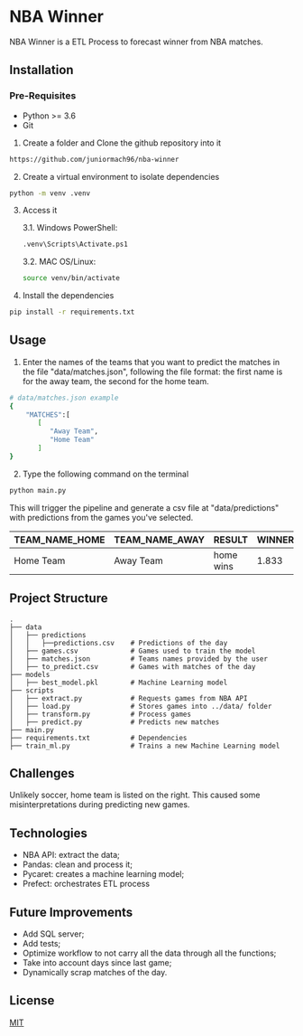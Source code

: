 # NBA Winner

NBA Winner is a ETL Process to forecast winner from NBA matches.

## Installation

### Pre-Requisites
* Python >= 3.6
* Git


1. Create a folder and Clone the github repository into it

```bash
https://github.com/juniormach96/nba-winner
```
2. Create a virtual environment to isolate dependencies
```bash
python -m venv .venv
```
3. Access it

    3.1. Windows PowerShell:
    ```bash
    .venv\Scripts\Activate.ps1
    ```
    3.2. MAC OS/Linux:
    ```bash
    source venv/bin/activate
    ```
4. Install the dependencies
```bash
pip install -r requirements.txt
```


## Usage

1. Enter the names of the teams that you want to predict the matches in the file "data/matches.json", following the file format: the first name is for the away team, the second for the home team.
```bash
# data/matches.json example
{
    "MATCHES":[
       [
          "Away Team",
          "Home Team"
       ]
}
```

2. Type the following command on the terminal
```bash
python main.py
```
This will trigger the pipeline and generate a csv file at "data/predictions" with predictions from the games you've selected.

 TEAM_NAME_HOME | TEAM_NAME_AWAY | RESULT    | WINNER_FAIR_ODDS | MODEL_SCORE |
|----------------|----------------|-----------|------------------|-------------|
| Home Team      | Away Team      | home wins | 1.833            | 0.6         |

## Project Structure
```
.
├── data
│   ├── predictions              
│   │   ├──predictions.csv    # Predictions of the day
│   ├── games.csv             # Games used to train the model
│   ├── matches.json          # Teams names provided by the user
│   ├── to_predict.csv        # Games with matches of the day
├── models                    
│   ├── best_model.pkl        # Machine Learning model
├── scripts
│   ├── extract.py            # Requests games from NBA API
│   ├── load.py               # Stores games into ../data/ folder
│   ├── transform.py          # Process games
│   ├── predict.py            # Predicts new matches
├── main.py
├── requirements.txt          # Dependencies
├── train_ml.py               # Trains a new Machine Learning model
```

## Challenges
Unlikely soccer, home team is listed on the right. This caused some misinterpretations during predicting new games.

## Technologies
* NBA API: extract the data;
* Pandas: clean and process it;
* Pycaret: creates a machine learning model;
* Prefect: orchestrates ETL process
## Future Improvements
* Add SQL server;
* Add tests;
* Optimize workflow to not carry all the data through all the functions;
* Take into account days since last game;
* Dynamically scrap matches of the day.

## License
[MIT](https://choosealicense.com/licenses/mit/)
